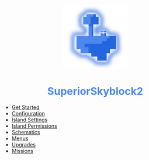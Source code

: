 <center>
  <a style="color: black; text-decoration: none;" href="/#/superiorskyblock/">
    <img src="./images/superiorskyblock-icon.png" width=35%>
    <h1 style="color: #4e87ee;">SuperiorSkyblock2</h1>
  </a>
</center>

* [Get Started](superiorskyblock/)
* [Configuration](superiorskyblock/configuration)
* [Island Settings](superiorskyblock/island-settings)
* [Island Permissions](superiorskyblock/island-permissions/)
* [Schematics](superiorskyblock/schematics)
* [Menus](superiorskyblock/menus)
* [Upgrades](superiorskyblock/upgrades/)
* [Missions](superiorskyblock/missions/)